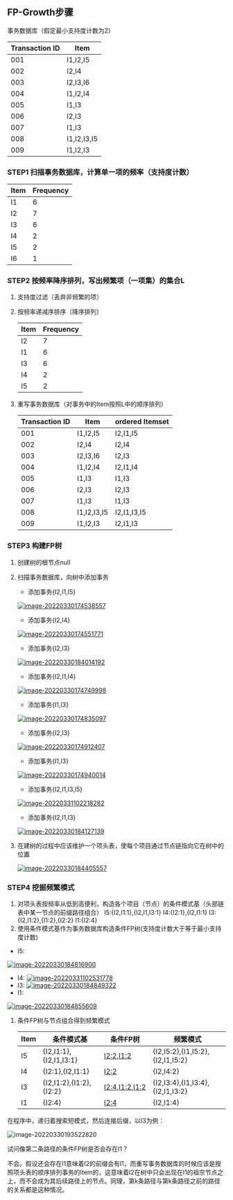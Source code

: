 ## FP-Growth步骤

事务数据库（假定最小支持度计数为2）

| Transaction ID | Item        |
| -------------- | ----------- |
| 001            | I1,I2,I5    |
| 002            | I2,I4       |
| 003            | I2,I3,I6    |
| 004            | I1,I2,I4    |
| 005            | I1,I3       |
| 006            | I2,I3       |
| 007            | I1,I3       |
| 008            | I1,I2,I3,I5 |
| 009            | I1,I2,I3    |

### STEP1 扫描事务数据库，计算单一项的频率（支持度计数）

| Item | Frequency |
| ---- | --------- |
| I1   | 6         |
| I2   | 7         |
| I3   | 6         |
| I4   | 2         |
| I5   | 2         |
| I6   | 1         |

### STEP2 按频率降序排列，写出频繁项（一项集）的集合L

1. 支持度过滤（丢弃非频繁的项）

2. 按频率递减序排序（降序排列）

   | Item | Frequency |
   | ---- | --------- |
   | I2   | 7         |
   | I1   | 6         |
   | I3   | 6         |
   | I4   | 2         |
   | I5   | 2         |

3. 重写事务数据库（对事务中的Item按照L中的顺序排列）

   | Transaction ID | Item        | ordered Itemset |
   | -------------- | ----------- | --------------- |
   | 001            | I1,I2,I5    | I2,I1,I5        |
   | 002            | I2,I4       | I2,I4           |
   | 003            | I2,I3,I6    | I2,I3           |
   | 004            | I1,I2,I4    | I2,I1,I4        |
   | 005            | I1,I3       | I1,I3           |
   | 006            | I2,I3       | I2,I3           |
   | 007            | I1,I3       | I1,I3           |
   | 008            | I1,I2,I3,I5 | I2,I1,I3,I5     |
   | 009            | I1,I2,I3    | I2,I1,I3        |

### STEP3 构建FP树

1. 创建树的根节点null

2. 扫描事务数据库，向树中添加事务

   - 添加事务{I2,I1,I5}

   [![image-20220330174538557](https://raw.githubusercontent.com/Humble-LiuAo/Study-notes/main/img/202204191733858.png)](http://liuwenlong.space/2022/03/30/Machine-Learning/FP-Growth/image-20220330174538557.png)

   - 添加事务{I2,I4}

   [![image-20220330174551771](https://raw.githubusercontent.com/Humble-LiuAo/Study-notes/main/img/202204191733364.png)](http://liuwenlong.space/2022/03/30/Machine-Learning/FP-Growth/image-20220330174551771.png)

   - 添加事务{I2,I3}

   [![image-20220330184014192](https://raw.githubusercontent.com/Humble-LiuAo/Study-notes/main/img/202204191733782.png)](http://liuwenlong.space/2022/03/30/Machine-Learning/FP-Growth/image-20220330184014192.png)

   - 添加事务{I2,I1,I4}

   [![image-20220330174749998](https://raw.githubusercontent.com/Humble-LiuAo/Study-notes/main/img/202204191733578.png)](http://liuwenlong.space/2022/03/30/Machine-Learning/FP-Growth/image-20220330174749998.png)

   - 添加事务{I1,I3}

   [![image-20220330174835097](https://raw.githubusercontent.com/Humble-LiuAo/Study-notes/main/img/202204191733820.png)](http://liuwenlong.space/2022/03/30/Machine-Learning/FP-Growth/image-20220330174835097.png)

   - 添加事务{I2,I3}

   [![image-20220330174912407](https://raw.githubusercontent.com/Humble-LiuAo/Study-notes/main/img/202204191733182.png)](http://liuwenlong.space/2022/03/30/Machine-Learning/FP-Growth/image-20220330174912407.png)

   - 添加事务{I1,I3}

   [![image-20220330174940014](https://raw.githubusercontent.com/Humble-LiuAo/Study-notes/main/img/202204191733195.png)](http://liuwenlong.space/2022/03/30/Machine-Learning/FP-Growth/image-20220330174940014.png)

   - 添加事务{I2,I1,I3,I5}

   [![image-20220331102218282](https://raw.githubusercontent.com/Humble-LiuAo/Study-notes/main/img/202204191735723.png)](http://liuwenlong.space/2022/03/30/Machine-Learning/FP-Growth/image-20220331102218282.png)

   - 添加事务{I2,I1,I3}

   [![image-20220330184127139](https://raw.githubusercontent.com/Humble-LiuAo/Study-notes/main/img/202204191734299.png)](http://liuwenlong.space/2022/03/30/Machine-Learning/FP-Growth/image-20220330184127139.png)

3. 在建树的过程中应该维护一个项头表，使每个项目通过节点链指向它在树中的位置

   [![image-20220330184405557](https://raw.githubusercontent.com/Humble-LiuAo/Study-notes/main/img/202204191734993.png)](http://liuwenlong.space/2022/03/30/Machine-Learning/FP-Growth/image-20220330184405557.png)

### STEP4 挖掘频繁模式

1. 对项头表按频率从低到高便利，构造各个项目（节点）的条件模式基（头部链表中某一节点的前缀路径组合）
   I5:{I2,I1:1},{I2,I1,I3:1}
   I4:{I2:1},{I2,I1:1}
   I3:{I2,I1:2},{I1:2},{I2:2}
   I1:{I2:4}
2. 使用条件模式基作为事务数据库构造条件FP树(支持度计数大于等于最小支持度计数)

- I5:

[![image-20220330184816900](https://raw.githubusercontent.com/Humble-LiuAo/Study-notes/main/img/202204191734446.png)](http://liuwenlong.space/2022/03/30/Machine-Learning/FP-Growth/image-20220330184816900.png)

- I4:
  [![image-20220331102531778](https://raw.githubusercontent.com/Humble-LiuAo/Study-notes/main/img/202204191734053.png)](http://liuwenlong.space/2022/03/30/Machine-Learning/FP-Growth/image-20220331102531778.png)
- I3:
  [![image-20220330184849322](https://raw.githubusercontent.com/Humble-LiuAo/Study-notes/main/img/202204191734795.png)](http://liuwenlong.space/2022/03/30/Machine-Learning/FP-Growth/image-20220330184849322.png)
- I1:

[![image-20220330184855609](https://raw.githubusercontent.com/Humble-LiuAo/Study-notes/main/img/202204191734996.png)](http://liuwenlong.space/2022/03/30/Machine-Learning/FP-Growth/image-20220330184855609.png)

1. 条件FP树与节点组合得到频繁模式

   | Item | 条件模式基              | 条件FP树           | 频繁模式                         |
   | ---- | ----------------------- | ------------------ | -------------------------------- |
   | I5   | {I2,I1:1},{I2,I1,I3:1}  | <I2:2,I1:2>        | {I2,I5:2},{I1,I5:2},{I2,I1,I5:2} |
   | I4   | {I2:1},{I2,I1:1}        | <I2:2>             | {I2,I4:2}                        |
   | I3   | {I2,I1:2},{I1:2},{I2:2} | <I2:4,I1:2>,<I1:2> | {I2,I3:4},{I1,I3:4},{I2,I1,I3:2} |
   | I1   | {I2:4}                  | <I2:4>             | {I2,I1:4}                        |

在程序中，递归着搜索短模式，然后连接后缀，以I3为例：

![image-20220330193522820](https://raw.githubusercontent.com/Humble-LiuAo/Study-notes/main/img/202204191734060.png)

试问像第二条路径的条件FP树是否会存在I1？

不会。假设还会存在I1意味着I2的前缀会有I1，而重写事务数据库的时候应该是按照项头表的顺序排列事务的Item的，这意味着I2在树中只会出现在I1的祖宗节点之上，而不会成为其后续路径上的节点。同理，第k条路径与第k条路径之前的路径的关系都是这种情况。